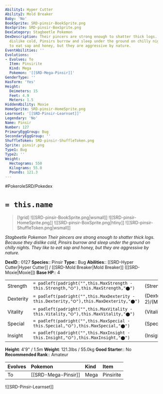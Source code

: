 ```yaml
---
Ability1: Hyper Cutter
Ability2: Mold Breaker
Baby: 'No'
BookSprite: SRD-pinsir-BookSprite.png
BoxSprite: SRD-pinsir-BoxSprite.png
DexCategory: Stagbeetle Pokemon
DexDescription: Their pincers are strong enough to shatter thick logs. Because they
  dislike cold, Pinsirs burrow and sleep under the ground on chilly nights. They like
  to eat sap and honey, but they are aggressive by nature.
EventAbilities: ''
Evolutions:
- Evolves: To
  Item: Pinsirite
  Kind: Mega
  Pokemon: '[[SRD-Mega-Pinsir]]'
GenderType: ''
HasForm: 'Yes'
Height:
  Deimeters: 15
  Feet: 4.9
  Meters: 1.5
HiddenAbility: Moxie
HomeSprite: SRD-pinsir-HomeSprite.png
Learnset: '[[SRD-Pinsir-Learnset]]'
Legendary: 'No'
Name: Pinsir
Number: 127
PrimaryEggGroup: Bug
SecondaryEggGroup: ''
ShuffleToken: SRD-pinsir-ShuffleToken.png
Sprite: pinsir.png
Type1: Bug
Type2: ''
Weight:
  Hectograms: 550
  Kilograms: 55.0
  Pounds: 121.3
---
```


#PokeroleSRD/Pokedex

# `= this.name`

> [!grid]
> ![[SRD-pinsir-BookSprite.png|wsmall]]
> ![[SRD-pinsir-HomeSprite.png]]
> ![[SRD-pinsir-BoxSprite.png|htiny]]
> ![[SRD-pinsir-ShuffleToken.png|wsmall]]


*Stagbeetle Pokemon*
*Their pincers are strong enough to shatter thick logs. Because they dislike cold, Pinsirs burrow and sleep under the ground on chilly nights. They like to eat sap and honey, but they are aggressive by nature.*

**DexID**:: 0127
**Species**:: Pinsir
**Type**:: Bug
**Abilities**:: [[SRD-Hyper Cutter|Hyper Cutter]] / [[SRD-Mold Breaker|Mold Breaker]] ([[SRD-Moxie|Moxie]])
**Base HP**:: 4

|           |                                                                                        |                                          |
| --------- | -------------------------------------------------------------------------------------- | ---------------------------------------- |
| Strength  | `= padleft(padright("",this.MaxStrength - this.Strength,"⭘"),this.MaxStrength,"⬤")`    | (Strength::3)/(MaxStrength::7)   |
| Dexterity | `= padleft(padright("",this.MaxDexterity - this.Dexterity,"⭘"),this.MaxDexterity,"⬤")` | (Dexterity:: 2)/(MaxDexterity::5) |
| Vitality  | `= padleft(padright("",this.MaxVitality - this.Vitality,"⭘"),this.MaxVitality,"⬤")`    | (Vitality::3)/(MaxVitality::6)   |
| Special   | `= padleft(padright("",this.MaxSpecial - this.Special,"⭘"),this.MaxSpecial,"⬤")`       | (Special::2)/(MaxSpecial::4)     |
| Insight   | `= padleft(padright("",this.MaxInsight - this.Insight,"⭘"),this.MaxInsight,"⬤")`       | (Insight::2)/(MaxInsight::5)     |

**Height**: 4'9" / 1.5m
**Weight**: 121.3lbs / 55.0kg
**Good Starter**:: No
**Recommended Rank**:: Amateur

| Evolves   | Pokemon             | Kind   | Item      |
|:----------|:--------------------|:-------|:----------|
| To        | [[SRD-Mega-Pinsir]] | Mega   | Pinsirite |

![[SRD-Pinsir-Learnset]]